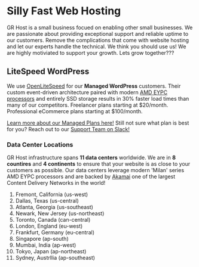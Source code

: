 # Silly Fast Web Hosting

GR Host is a small business focued on enabling other small businesses. We are passionate about providing exceptional support and reliable uptime to our customers. Remove the complications that come with website hosting and let our experts handle the technical. We think you should use us! We are highly motiviated to support your growth. Lets grow together???

## LiteSpeed WordPress

We use [OpenLiteSpeed](https://openlitespeed.org/) for our **Managed WordPress** customers. Their custom event-driven architecture paired with modern [AMD EYPC processors](https://www.amd.com/en/processors/epyc-7003-series) and entirely SSD storage results in 30% faster load times than many of our competitors. Freelancer plans starting at $20/month. Professional eCommerce plans starting at $100/month.

[Learn more about our Managed Plans here!](https://grhost.net/pages/plans/) Still not sure what plan is best for you? Reach out to our [Support Team on Slack!](https://join.slack.com/t/grhost/shared_invite/zt-1uoea9gjm-Hq6gXuhE7voA~T77kjE5Sg)

### Data Center Locations

GR Host infrastructure spans **11 data centers** worldwide. We are in **8 countires** and **4 continents** to ensure that your website is as close to your customers as possible. Our data centers leverage modern 'Milan' series AMD EYPC processors and are backed by [Akamai](https://www.akamai.com/) one of the largest Content Delivery Networks in the world!

1. Fremont, California (us-west)
2. Dallas, Texas (us-central)
3. Atlanta, Georgia (us-southeast)
4. Newark, New Jersey (us-northeast)
5. Toronto, Canada (can-central)
6. London, England (eu-west)
7. Frankfurt, Germany (eu-central)
8. Singapore (ap-south)
9. Mumbai, India (ap-west)
10. Tokyo, Japan (ap-northeast)
11. Sydney, Austrllia (ap-southeast)
